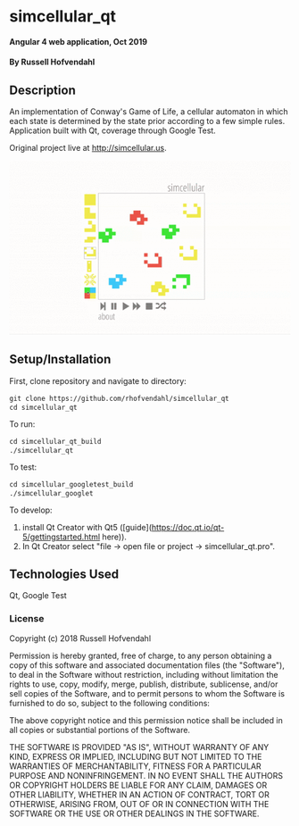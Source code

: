 # simcellular_qt

#### Angular 4 web application, Oct 2019

#### By Russell Hofvendahl

## Description

An implementation of Conway's Game of Life, a cellular automaton in which each state is determined by the state prior according to a few simple rules. Application built with Qt, coverage through Google Test.

Original project live at http://simcellular.us.

![simcellular_qt demo](resources/simcellular_qt_reduced.gif)

## Setup/Installation

First, clone repository and navigate to directory:
```
git clone https://github.com/rhofvendahl/simcellular_qt
cd simcellular_qt
```
To run:
```
cd simcellular_qt_build
./simcellular_qt
```
To test:
```
cd simcellular_googletest_build
./simcellular_googlet
```
To develop:
1. install Qt Creator with Qt5 ([guide](https://doc.qt.io/qt-5/gettingstarted.html here)).
2. In Qt Creator select "file -> open file or project -> simcellular_qt.pro".

## Technologies Used

Qt, Google Test

### License

Copyright (c) 2018 Russell Hofvendahl

Permission is hereby granted, free of charge, to any person obtaining a copy of this software and associated documentation files (the "Software"), to deal in the Software without restriction, including without limitation the rights to use, copy, modify, merge, publish, distribute, sublicense, and/or sell copies of the Software, and to permit persons to whom the Software is furnished to do so, subject to the following conditions:

The above copyright notice and this permission notice shall be included in all copies or substantial portions of the Software.

THE SOFTWARE IS PROVIDED "AS IS", WITHOUT WARRANTY OF ANY KIND, EXPRESS OR IMPLIED, INCLUDING BUT NOT LIMITED TO THE WARRANTIES OF MERCHANTABILITY, FITNESS FOR A PARTICULAR PURPOSE AND NONINFRINGEMENT. IN NO EVENT SHALL THE AUTHORS OR COPYRIGHT HOLDERS BE LIABLE FOR ANY CLAIM, DAMAGES OR OTHER LIABILITY, WHETHER IN AN ACTION OF CONTRACT, TORT OR OTHERWISE, ARISING FROM, OUT OF OR IN CONNECTION WITH THE SOFTWARE OR THE USE OR OTHER DEALINGS IN THE SOFTWARE.
